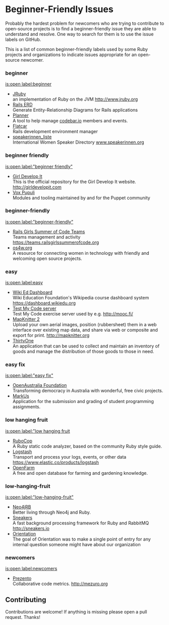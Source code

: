 # Beginner-Friendly Issues

Probably the hardest problem for newcomers who are trying to contribute to open-source projects is to find a beginner-friendly issue they are able to understand and resolve. One way to search for them is to use the issue labels on GitHub.

This is a list of common beginner-friendly labels used by some Ruby projects and organizations to indicate issues appropriate for an open-source newcomer.

### **beginner**
[is:open label:beginner](https://github.com/search?l=Ruby&q=is%3Aopen+label%3A%22beginner%22&type=Issues&utf8=%E2%9C%93)

* [JRuby](https://github.com/jruby/jruby/labels/beginner) <br> an implementation of Ruby on the JVM http://www.jruby.org
* [Rails ERD](https://github.com/voormedia/rails-erd/labels/Beginner) <br> Generate Entity-Relationship Diagrams for Rails applications
* [Planner](https://github.com/codebar/planner/labels/beginner) <br> A tool to help manage [codebar.io](https://codebar.io) members and events.
* [Flatcar](https://github.com/flatcar/flatcar/labels/beginner) <br> Rails development environment manager
* [speakerinnen_liste](https://github.com/rubymonsters/speakerinnen_liste/labels/beginner) <br> International Women Speaker Directory www.speakerinnen.org

### **beginner friendly**
[is:open label:"beginner friendly"](https://github.com/search?l=Ruby&q=is%3Aopen+label%3A%22beginner+friendly%22&type=Issues&utf8=%E2%9C%93)

* [Girl Develop It](https://github.com/girldevelopit/gdi-new-site/labels/Beginner%20Friendly) <br> This is the official repository for the Girl Develop It website. http://girldevelopit.com
* [Vox Pupuli](https://github.com/search?utf8=✓&q=org%3Avoxpupuli+is%3Aopen+label%3A"beginner+friendly"&type=Issues) <br> Modules and tooling maintained by and for the Puppet community


### **beginner-friendly**
[is:open label:"beginner-friendly"](https://github.com/search?l=Ruby&q=is%3Aopen+label%3A%22beginner-friendly%22&type=Issues&utf8=%E2%9C%93)

* [Rails Girls Summer of Code Teams](https://github.com/rails-girls-summer-of-code/rgsoc-teams/labels/beginner-friendly) <br> Teams management and activity https://teams.railsgirlssummerofcode.org
* [os4w.org](https://github.com/CoralineAda/opensourceforwomen.org/labels/beginner-friendly) <br> A resource for connecting women in technology with friendly and welcoming open source projects.

### **easy**
[is:open label:easy](https://github.com/search?l=Ruby&q=is%3Aopen+label%3A%22easy%22&type=Issues&utf8=%E2%9C%93)

* [Wiki Ed Dashboard](https://github.com/WikiEducationFoundation/WikiEduDashboard/labels/easy) <br> Wiki Education Foundation's Wikipedia course dashboard system https://dashboard.wikiedu.org
* [Test My Code server](https://github.com/testmycode/tmc-server/labels/easy) <br> Test My Code exercise server used by e.g. http://mooc.fi/
* [MapKnitter 2](https://github.com/publiclab/mapknitter/labels/easy) <br> Upload your own aerial images, position (rubbersheet) them in a web interface over existing map data, and share via web or composite and export for print. http://mapknitter.org
* [ThirtyOne](https://github.com/matthew6project/thirtyone/labels/Easy) <br> An application that can be used to collect and maintain an inventory of goods and manage the distribution of those goods to those in need.

### **easy fix**
[is:open label:"easy fix"](https://github.com/search?l=Ruby&q=is%3Aopen+label%3A%22easy+fix%22&type=Issues&utf8=%E2%9C%93)
* [OpenAustralia Foundation](https://github.com/search?utf8=✓&q=org%3Aopenaustralia+is%3Aopen+label%3A"easy+fix"&type=Issues) <br> Transforming democracy in Australia with wonderful, free civic projects.
* [MarkUs](https://github.com/MarkUsProject/Markus/labels/EASY%20FIX) <br> Application for the submission and grading of student programming assignments.

### **low hanging fruit**
[is:open label:"low hanging fruit](https://github.com/search?l=Ruby&q=is%3Aopen+label%3A%22low+hanging+fruit%22&type=Issues&utf8=%E2%9C%93)
* [RuboCop](https://github.com/bbatsov/rubocop/labels/low%20hanging%20fruit) <br> A Ruby static code analyzer, based on the community Ruby style guide.
* [Logstash](https://github.com/elastic/logstash/labels/low%20hanging%20fruit) <br> Transport and process your logs, events, or other data https://www.elastic.co/products/logstash
* [OpenFarm](https://github.com/openfarmcc/OpenFarm/labels/low%20hanging%20fruit) <br> A free and open database for farming and gardening knowledge.


### **low-hanging-fruit**
[is:open label:"low-hanging-fruit"](https://github.com/search?l=Ruby&q=is%3Aopen+label%3A%22low-hanging-fruit%22&type=Issues&utf8=%E2%9C%93)
* [Neo4jRB](https://github.com/search?utf8=%E2%9C%93&q=org%3Aneo4jrb+is%3Aopen+label%3A%22low-hanging-fruit%22&type=Issues) <br> Better living through Neo4j and Ruby.
* [Sneakers](https://github.com/jondot/sneakers/labels/low-hanging-fruit) <br> A fast background processing framework for Ruby and RabbitMQ http://sneakers.io
* [Orientation](https://github.com/orientation/orientation/labels/low-hanging-fruit) <br> The goal of Orientation was to make a single point of entry for any internal question someone might have about our organization

### **newcomers**
[is:open label:newcomers](https://github.com/search?l=Ruby&p=1&q=is%3Aopen+label%3A%22newcomers%22&type=Issues&utf8=%E2%9C%93)
* [Prezento](https://github.com/mezuro/prezento/labels/newcomers) <br> Collaborative code metrics. http://mezuro.org

## Contributing
Contributions are welcome! If anything is missing please open a pull request. Thanks!

